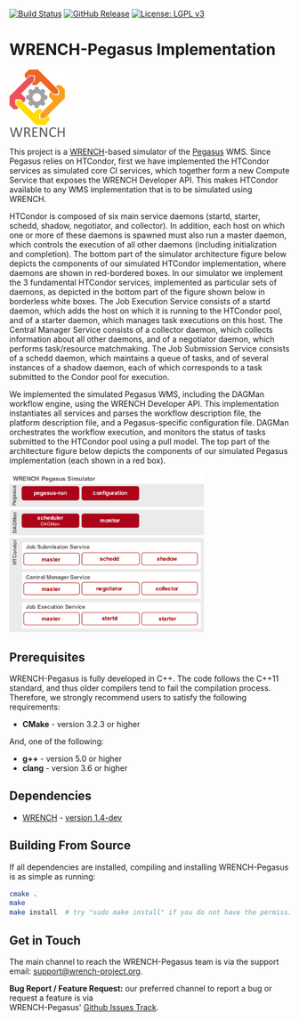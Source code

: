 [![Build Status][travis-badge]][travis-link]
[![GitHub Release][release-badge]][release-link]
[![License: LGPL v3][license-badge]](LICENSE.md)

# WRENCH-Pegasus Implementation

<img src="https://raw.githubusercontent.com/wrench-project/wrench/master/doc/images/logo-vertical.png" width="100" />

This project is a [WRENCH](http://wrench-project.org)-based simulator of the [Pegasus](https://pegasus.isi.edu) WMS. 
Since Pegasus relies on HTCondor, first we have implemented the HTCondor services as 
simulated core CI services, which together form a new Compute Service that exposes the 
WRENCH Developer API. This makes HTCondor available to any WMS implementation that is 
to be simulated using WRENCH.

HTCondor is composed of six main service daemons (startd, starter, schedd, shadow, 
negotiator, and collector). In addition, each host on which one or more of these 
daemons is spawned must also run a master daemon, which controls the execution of 
all other daemons (including initialization and completion). The bottom part of 
the simulator architecture figure below depicts the components of our simulated 
HTCondor implementation, where daemons are shown in red-bordered boxes. In our simulator 
we implement the 3 fundamental HTCondor services, implemented as particular sets 
of daemons, as depicted in the bottom part of the figure shown below in borderless 
white boxes. The Job Execution Service consists of a startd daemon, which adds the 
host on which it is running to the HTCondor pool, and of a starter daemon, which 
manages task executions on this host. The Central Manager Service consists of a 
collector daemon, which collects information about all other daemons, and of a 
negotiator daemon, which performs task/resource matchmaking. The Job Submission 
Service consists of a schedd daemon, which maintains a queue of tasks, and of 
several instances of a shadow daemon, each of which corresponds to a task submitted 
to the Condor pool for execution.

We implemented the simulated Pegasus WMS, including the DAGMan workflow engine, 
using the WRENCH Developer API. This implementation instantiates all services and 
parses the workflow description file, the platform description file, and a 
Pegasus-specific configuration file. DAGMan orchestrates the workflow execution, 
and monitors the status of tasks submitted to the HTCondor pool using a pull model.
The top part of the architecture figure below depicts the components of our 
simulated Pegasus implementation (each shown in a red box).

<img src="doc/images/wrench-pegasus-architecture.png" width="350" />


## Prerequisites

WRENCH-Pegasus is fully developed in C++. The code follows the C++11 standard, and thus older 
compilers tend to fail the compilation process. Therefore, we strongly recommend
users to satisfy the following requirements:

- **CMake** - version 3.2.3 or higher
  
And, one of the following:
- **g++** - version 5.0 or higher
- **clang** - version 3.6 or higher

## Dependencies

- [WRENCH](http://wrench-project.org/) - [version 1.4-dev](https://github.com/wrench-project/wrench)

## Building From Source

If all dependencies are installed, compiling and installing WRENCH-Pegasus is as simple as running:

```bash
cmake .
make
make install  # try "sudo make install" if you do not have the permission to write
```

## Get in Touch

The main channel to reach the WRENCH-Pegasus team is via the support email: 
[support@wrench-project.org](mailto:support@wrench-project.org).

**Bug Report / Feature Request:** our preferred channel to report a bug or request a feature is via  
WRENCH-Pegasus' [Github Issues Track](https://github.com/wrench-project/pegasus/issues).


[travis-badge]:             https://travis-ci.org/wrench-project/pegasus.svg?branch=master
[travis-link]:              https://travis-ci.org/wrench-project/pegasus
[license-badge]:            https://img.shields.io/badge/License-LGPL%20v3-blue.svg
[release-badge]:            https://img.shields.io/github/release/wrench-project/pegasus/all.svg
[release-link]:             https://github.com/wrench-project/pegasus/releases

